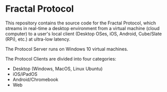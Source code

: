 # Fractal Protocol

This repository contains the source code for the Fractal Protocol, which streams
in real-time a desktop environment from a virtual machine (cloud computer) to a
user's local client (Desktop OSes, iOS, Android, Cube/Slate (RPi), etc.) at ultra-low latency.

The Protocol Server runs on Windows 10 virtual machines.

The Protocol Clients are divided into four categories:
- Desktop (Windows, MacOS, Linux Ubuntu)
- iOS/iPadOS
- Android/Chromebook
- Web

